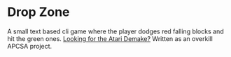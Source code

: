 # Drop Zone
  A small text based cli game where the player dodges red falling blocks and hit the green ones.
[Looking for the Atari Demake?](https://github.com/Markcoolid/Drop-Zone-Atari)
  Written as an overkill APCSA project.
